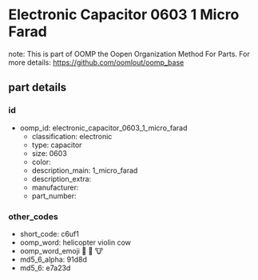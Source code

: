 # Electronic Capacitor 0603 1 Micro Farad  

note: This is part of OOMP the Oopen Organization Method For Parts. For more details: https://github.com/oomlout/oomp_base

##  part details





### id
* oomp_id: electronic_capacitor_0603_1_micro_farad
  * classification: electronic
  * type: capacitor
  * size: 0603
  * color: 
  * description_main: 1_micro_farad
  * description_extra: 
  * manufacturer: 
  * part_number: 

### other_codes
* short_code: c6uf1
* oomp_word: helicopter violin cow
* oomp_word_emoji :helicopter: :violin: :cow:
* md5_6_alpha: 91d8d
* md5_6: e7a23d